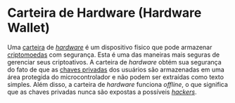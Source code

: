 # Carteira de Hardware (Hardware Wallet)

Uma [carteira](Carteira.md) de [_hardware_](Hardware.md) é um dispositivo físico que pode armazenar [criptomoedas](Criptomoedas.md) com segurança. Esta é uma das maneiras mais seguras de gerenciar seus criptoativos. A carteira de _hardware_ obtém sua segurança do fato de que as [chaves privadas](Chave%20Privada.md) dos usuários são armazenadas em uma área protegida do microcontrolador e não podem ser extraídas como texto simples. Além disso, a carteira de _hardware_ funciona _offline_, o que significa que as chaves privadas nunca são expostas a possíveis [_hackers_](Hacker%20Black%20Hat.md).